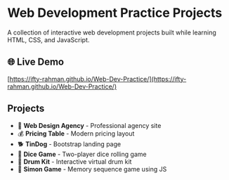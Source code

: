 # Web Development Practice Projects

A collection of interactive web development projects built while learning HTML, CSS, and JavaScript.

## 🌐 Live Demo
[https://ifty-rahman.github.io/Web-Dev-Practice/](https://ifty-rahman.github.io/Web-Dev-Practice/)

## Projects
- 🎨 **Web Design Agency** - Professional agency site
- 💰 **Pricing Table** - Modern pricing layout
- 🐕 **TinDog** - Bootstrap landing page
- 🎲 **Dice Game** - Two-player dice rolling game
- 🥁 **Drum Kit** - Interactive virtual drum kit
- 🔴 **Simon Game** - Memory sequence game using JS
